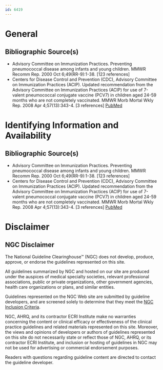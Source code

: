 ```yaml
---
id: 6419
---
```


# General

## Bibliographic Source(s)

- Advisory Committee on Immunization Practices. Preventing pneumococcal disease among infants and young children. MMWR Recomm Rep. 2000 Oct 6;49(RR-9):1-38. [123 references]
- Centers for Disease Control and Prevention (CDC), Advisory Committee on Immunization Practices (ACIP). Updated recommendation from the Advisory Committee on Immunization Practices (ACIP) for use of 7-valent pneumococcal conjugate vaccine (PCV7) in children aged 24-59 months who are not completely vaccinated. MMWR Morb Mortal Wkly Rep. 2008 Apr 4;57(13):343-4. [3 references] [ PubMed ](http://www.ncbi.nlm.nih.gov/entrez/query.fcgi?cmd=Retrieve&db=pubmed&dopt=Abstract&list_uids=18385642)

# Identifying Information and Availability

## Bibliographic Source(s)

- Advisory Committee on Immunization Practices. Preventing pneumococcal disease among infants and young children. MMWR Recomm Rep. 2000 Oct 6;49(RR-9):1-38. [123 references]
- Centers for Disease Control and Prevention (CDC), Advisory Committee on Immunization Practices (ACIP). Updated recommendation from the Advisory Committee on Immunization Practices (ACIP) for use of 7-valent pneumococcal conjugate vaccine (PCV7) in children aged 24-59 months who are not completely vaccinated. MMWR Morb Mortal Wkly Rep. 2008 Apr 4;57(13):343-4. [3 references] [ PubMed ](http://www.ncbi.nlm.nih.gov/entrez/query.fcgi?cmd=Retrieve&db=pubmed&dopt=Abstract&list_uids=18385642)

# Disclaimer

## NGC Disclaimer

The National Guideline Clearinghouse™ (NGC) does not develop, produce, approve, or endorse the guidelines represented on this site.

All guidelines summarized by NGC and hosted on our site are produced under the auspices of medical specialty societies, relevant professional associations, public or private organizations, other government agencies, health care organizations or plans, and similar entities.

Guidelines represented on the NGC Web site are submitted by guideline developers, and are screened solely to determine that they meet the [NGC Inclusion Criteria](/help-and-about/summaries/inclusion-criteria).

NGC, AHRQ, and its contractor ECRI Institute make no warranties concerning the content or clinical efficacy or effectiveness of the clinical practice guidelines and related materials represented on this site. Moreover, the views and opinions of developers or authors of guidelines represented on this site do not necessarily state or reflect those of NGC, AHRQ, or its contractor ECRI Institute, and inclusion or hosting of guidelines in NGC may not be used for advertising or commercial endorsement purposes.

Readers with questions regarding guideline content are directed to contact the guideline developer.


